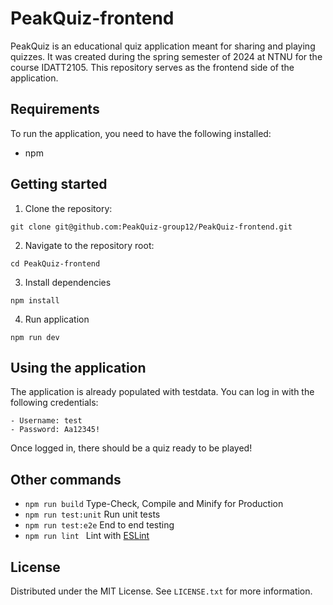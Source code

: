 # PeakQuiz-frontend

PeakQuiz is an educational quiz application meant for sharing and playing quizzes. It was created during the spring semester of 2024 at NTNU for the course IDATT2105. This repository serves as the frontend side of the application.

## Requirements ## 
To run the application, you need to have the following installed:
- npm

## Getting started
1. Clone the repository:
```
git clone git@github.com:PeakQuiz-group12/PeakQuiz-frontend.git
```
2. Navigate to the repository root:
```
cd PeakQuiz-frontend
```
3. Install dependencies

```
npm install
```
4. Run application
```
npm run dev
```
## Using the application
The application is already populated with testdata. 
You can log in with the following credentials: 
```
- Username: test
- Password: Aa12345!
```
Once logged in, there should be a quiz ready to be played!
## Other commands

- ```npm run build``` Type-Check, Compile and Minify for Production
- ```npm run test:unit``` Run unit tests
- ```npm run test:e2e``` End to end testing
- ```npm run lint ``` Lint with [ESLint](https://eslint.org/)
## License
Distributed under the MIT License. See ```LICENSE.txt``` for more information.





